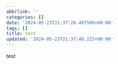 ```yaml
---
abbrlink: ''
categories: []
date: '2024-05-23T21:37:26.407500+08:00'
tags: []
title: test
updated: '2024-05-23T21:37:40.223+08:00'
---
```

test
